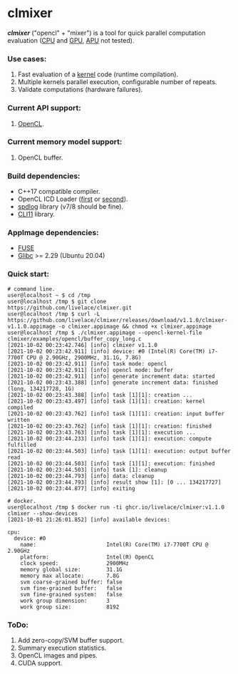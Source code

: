 # clmixer


***clmixer*** ("opencl" + "mixer") is a tool for quick parallel computation evaluation ([CPU](https://en.wikipedia.org/wiki/Central_processing_unit) and [GPU](https://en.wikipedia.org/wiki/Graphics_processing_unit), [APU](https://en.wikipedia.org/wiki/AMD_Accelerated_Processing_Unit) not tested).

### Use cases:

1. Fast evaluation of a [kernel](https://en.wikipedia.org/wiki/Compute_kernel) code (runtime compilation). 
2. Multiple kernels parallel execution, configurable number of repeats.
3. Validate computations (hardware failures).

### Current API support:

1. [OpenCL](https://en.wikipedia.org/wiki/OpenCL).

### Current memory model support:

1. OpenCL buffer.

### Build dependencies:

* C++17 compatible compiler.
* OpenCL ICD Loader ([first](https://github.com/KhronosGroup/OpenCL-ICD-Loader) or [second](https://github.com/OCL-dev/ocl-icd)).
* [spdlog](https://github.com/gabime/spdlog) library (v7/8 should be fine).
* [CLI11](https://github.com/CLIUtils/CLI11) library.

### AppImage dependencies:

* [FUSE](https://github.com/libfuse/libfuse)
* [Glibc](https://www.gnu.org/software/libc/) >= 2.29 (Ubuntu 20.04)

### Quick start:

```shell script
# command line.
user@localhost ~ $ cd /tmp
user@localhost /tmp $ git clone https://github.com/livelace/clmixer.git
user@localhost /tmp $ curl -L https://github.com/livelace/clmixer/releases/download/v1.1.0/clmixer-v1.1.0.appimage -o clmixer.appimage && chmod +x clmixer.appimage
user@localhost /tmp $ ./clmixer.appimage --opencl-kernel-file clmixer/examples/opencl/buffer_copy_long.c
[2021-10-02 00:23:42.746] [info] clmixer v1.1.0
[2021-10-02 00:23:42.911] [info] device: #0 (Intel(R) Core(TM) i7-7700T CPU @ 2.90GHz, 2900MHz, 31.1G, 7.8G)
[2021-10-02 00:23:42.911] [info] task mode: opencl
[2021-10-02 00:23:42.911] [info] opencl mode: buffer
[2021-10-02 00:23:42.911] [info] generate increment data: started
[2021-10-02 00:23:43.388] [info] generate increment data: finished (long, 134217728, 1G)
[2021-10-02 00:23:43.388] [info] task [1][1]: creation ...
[2021-10-02 00:23:43.497] [info] task [1][1]: creation: kernel compiled
[2021-10-02 00:23:43.762] [info] task [1][1]: creation: input buffer written
[2021-10-02 00:23:43.762] [info] task [1][1]: creation: finished
[2021-10-02 00:23:43.763] [info] task [1][1]: execution ...
[2021-10-02 00:23:44.233] [info] task [1][1]: execution: compute fulfilled
[2021-10-02 00:23:44.503] [info] task [1][1]: execution: output buffer read
[2021-10-02 00:23:44.503] [info] task [1][1]: execution: finished
[2021-10-02 00:23:44.503] [info] task [1]: cleanup
[2021-10-02 00:23:44.793] [info] data: cleanup
[2021-10-02 00:23:44.793] [info] result show [1]: [0 ... 134217727]
[2021-10-02 00:23:44.877] [info] exiting

# docker.
user@localhost /tmp $ docker run -ti ghcr.io/livelace/clmixer:v1.1.0 clmixer --show-devices
[2021-10-01 21:26:01.852] [info] available devices:

cpu:
  device: #0
    name:                      Intel(R) Core(TM) i7-7700T CPU @ 2.90GHz
    platform:                  Intel(R) OpenCL
    clock speed:               2900MHz
    memory global size:        31.1G
    memory max allocate:       7.8G
    svm coarse-grained buffer: false
    svm fine-grained buffer:   false
    svm fine-grained system:   false
    work group dimension:      3
    work group size:           8192

```

### ToDo:

1. Add zero-copy/SVM buffer support.
2. Summary execution statistics.
3. OpenCL images and pipes.
4. CUDA support.


